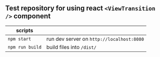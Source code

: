 ## Test repository for using react `<ViewTransition />` component

| scripts         |                                           |
| --------------- | ----------------------------------------- |
| `npm start`     | run dev server on `http://localhost:8080` |
| `npm run build` | build files into `/dist/`                 |
